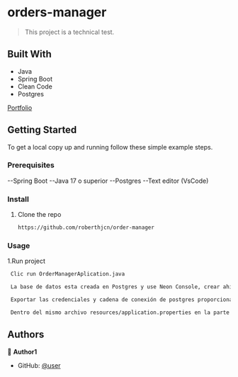 <a name="readme-top"></a>

# orders-manager

> This project is a technical test.

## Built With

- Java
- Spring Boot
- Clean Code
- Postgres


[Portfolio](https://gioudi.github.io/repository)

## Getting Started

To get a local copy up and running follow these simple example steps.

### Prerequisites

--Spring Boot
--Java 17 o superior 
--Postgres 
--Text editor (VsCode)

### Install

1. Clone the repo
   ```sh
   https://github.com/roberthjcn/order-manager
   ```
### Usage

1.Run project

```sh
 Clic run OrderManagerAplication.java
```
```sh
 La base de datos esta creada en Postgres y use Neon Console, crear ahí una base
```
```sh
 Exportar las credenciales y cadena de conexión de postgres proporcionado por Neon, estas credenciasles las ponemos en el archivo resources/application.properties en la parte de POSTGRESQL DATABASE
```
```sh
 Dentro del mismo archivo resources/application.properties en la parte de JPA / HIBERNATE una vez corrido el servidor y creada las tablas poner la variable spring.jpa.hibernate.ddl-auto en none
```

## Authors

👤 **Author1**

- GitHub: [@user](https://github.com/roberthjcn)
